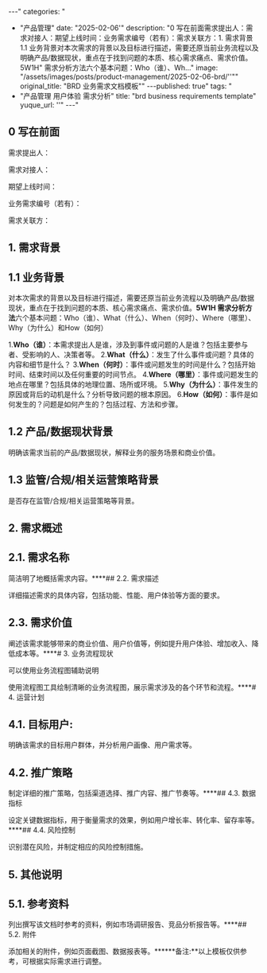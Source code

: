 
---"
categories: "
  - "产品管理"
date: "2025-02-06'"
description: "0 写在前面需求提出人：需求对接人：期望上线时间：业务需求编号（若有）：需求关联方：1. 需求背景1.1 业务背景对本次需求的背景以及目标进行描述，需要还原当前业务流程以及明确产品/数据现状，重点在于找到问题的本质、核心需求痛点、需求价值。5W1H"
  需求分析方法六个基本问题：Who（谁）、Wh..."
image: "/assets/images/posts/product-management/2025-02-06-brd/''""
original_title: "BRD 业务需求文档模板""
---published: true"
tags: "
  - "产品管理 用户体验 需求分析"
title: "brd business requirements template"
yuque_url: ''"
---"
## 0 写在前面

需求提出人：

需求对接人：

期望上线时间：

业务需求编号（若有）：

需求关联方：

## 1\. 需求背景

## 1.1 业务背景

对本次需求的背景以及目标进行描述，需要还原当前业务流程以及明确产品/数据现状，重点在于找到问题的本质、核心需求痛点、需求价值。**5W1H 需求分析方法**六个基本问题：Who（谁）、What（什么）、When（何时）、Where（哪里）、Why（为什么）和How（如何）

  1.**Who（谁）**：本需求提出人是谁，涉及到事件或问题的人是谁？包括主要参与者、受影响的人、决策者等。
  2.**What（什么）**：发生了什么事件或问题？具体的内容和细节是什么？
  3.**When（何时）**：事件或问题发生的时间是什么？包括开始时间、结束时间以及任何重要的时间节点。
  4.**Where（哪里）**：事件或问题发生的地点在哪里？包括具体的地理位置、场所或环境。
  5.**Why（为什么）**：事件发生的原因或背后的动机是什么？分析导致问题的根本原因。
  6.**How（如何）**：事件是如何发生的？问题是如何产生的？包括过程、方法和步骤。

## 1.2 产品/数据现状背景

明确该需求当前的产品/数据现状，解释业务的服务场景和商业价值。

  

## 1.3 监管/合规/相关运营策略背景

是否存在监管/合规/相关运营策略等背景。

  

## 2\.  需求概述

## 2.1. 需求名称

简洁明了地概括需求内容。****## 2.2. 需求描述

详细描述需求的具体内容，包括功能、性能、用户体验等方面的要求。

## 2.3. 需求价值

阐述该需求能够带来的商业价值、用户价值等，例如提升用户体验、增加收入、降低成本等。****# 3. 业务流程现状

可以使用业务流程图辅助说明

使用流程图工具绘制清晰的业务流程图，展示需求涉及的各个环节和流程。****# 4. 运营计划

## 4.1. 目标用户:

明确该需求的目标用户群体，并分析用户画像、用户需求等。

## 4.2. 推广策略

制定详细的推广策略，包括渠道选择、推广内容、推广节奏等。****## 4.3. 数据指标 

设定关键数据指标，用于衡量需求的效果，例如用户增长率、转化率、留存率等。****## 4.4. 风险控制

识别潜在风险，并制定相应的风险控制措施。

## 5\. 其他说明

## 5.1. 参考资料

列出撰写该文档时参考的资料，例如市场调研报告、竞品分析报告等。****## 5.2. 附件

添加相关的附件，例如页面截图、数据报表等。******备注:**以上模板仅供参考，可根据实际需求进行调整。
